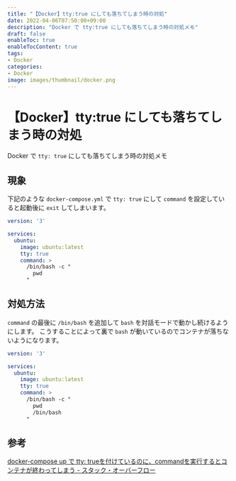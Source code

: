 ```yaml
---
title: "【Docker】tty:true にしても落ちてしまう時の対処"
date: 2022-04-06T07:50:00+09:00
description: "Docker で tty:true にしても落ちてしまう時の対処メモ"
draft: false
enableToc: true
enableTocContent: true
tags: 
- Docker
categories: 
- Docker
image: images/thumbnail/docker.png
---
```


# 【Docker】tty:true にしても落ちてしまう時の対処
Docker で `tty: true` にしても落ちてしまう時の対処メモ

## 現象
下記のような `docker-compose.yml` で `tty: true` にして `command` を設定していると起動後に `exit` してしまいます。

```yml:docker-compose.yml
version: '3'

services:
  ubuntu:
    image: ubuntu:latest
    tty: true
    command: >
      /bin/bash -c "
        pwd
      "
```

## 対処方法
`command` の最後に `/bin/bash` を追加して `bash` を対話モードで動かし続けるようにします。
こうすることによって裏で `bash` が動いているのでコンテナが落ちないようになります。

```yml:docker-compose.yml
version: '3'

services:
  ubuntu:
    image: ubuntu:latest
    tty: true
    command: >
      /bin/bash -c "
        pwd
        /bin/bash
      "
```

## 参考
<a href="https://ja.stackoverflow.com/a/52138" target="_blank" rel="nofollow noopener">docker-compose up で tty: trueを付けているのに、commandを実行するとコンテナが終わってしまう - スタック・オーバーフロー</a>
